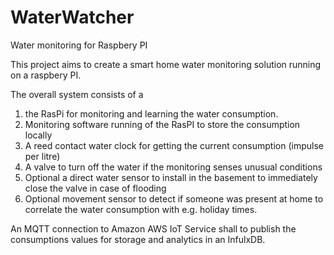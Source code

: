 # WaterWatcher
Water monitoring for Raspbery PI 

This project aims to create a smart home water monitoring solution running on a raspbery PI.

The overall system consists of a 
1) the RasPi for monitoring and learning the water consumption. 
2) Monitoring software running of the RasPI to store the consumption locally 
3) A reed contact water clock for getting the current consumption (impulse per litre) 
4) A valve to turn off the water if the monitoring senses unusual conditions
5) Optional a direct water sensor to install in the basement to immediately close the valve in case of flooding 
6) Optional movement sensor to detect if someone was present at home to correlate the water consumption with e.g. holiday times.


An MQTT connection to Amazon AWS IoT Service shall to publish the consumptions values for storage and analytics in an InfulxDB.

